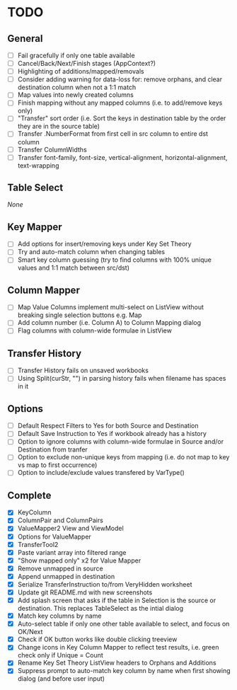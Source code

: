 # TODO

## General

- [ ] Fail gracefully if only one table available
- [ ] Cancel/Back/Next/Finish stages (AppContext?)
- [ ] Highlighting of additions/mapped/removals
- [ ] Consider adding warning for data-loss for: remove orphans, and clear destination column when not a 1:1 match
- [ ] Map values into newly created columns
- [ ] Finish mapping without any mapped columns (i.e. to add/remove keys only)
- [ ] "Transfer" sort order (i.e. Sort the keys in destination table by the order they are in the source table)
- [ ] Transfer .NumberFormat from first cell in src column to entire dst column
- [ ] Transfer ColumnWidths
- [ ] Transfer font-family, font-size, vertical-alignment, horizontal-alignment, text-wrapping
## Table Select
*None*
## Key Mapper
- [ ] Add options for insert/removing keys under Key Set Theory
- [ ] Try and auto-match column when changing tables
- [ ] Smart key column guessing (try to find columns with 100% unique values and 1:1 match between src/dst)
## Column Mapper
- [ ] Map Value Columns implement multi-select on ListView without breaking single selection buttons e.g. Map
- [ ] Add column number (i.e. Column A) to Column Mapping dialog
- [ ] Flag columns with column-wide formulae in ListView
## Transfer History
- [ ] Transfer History fails on unsaved workbooks
- [ ] Using Split(curStr, "") in parsing history fails when filename has spaces in it
## Options
- [ ] Default Respect Filters to Yes for both Source and Destination
- [ ] Default Save Instruction to Yes if workbook already has a history
- [ ] Option to ignore columns with column-wide formulae in Source and/or Destination from tranfer
- [ ] Option to exclude non-unique keys from mapping (i.e. do not map to key vs map to first occurrence)
- [ ] Option to include/exclude values transfered by VarType()
## Complete
- [x] KeyColumn
- [x] ColumnPair and ColumnPairs
- [x] ValueMapper2 View and ViewModel
- [x] Options for ValueMapper
- [x] TransferTool2
- [x] Paste variant array into filtered range 
- [x] "Show mapped only" x2 for Value Mapper
- [x] Remove unmapped in source
- [x] Append unmapped in destination
- [x] Serialize TransferInstruction to/from VeryHidden worksheet
- [x] Update git README.md with new screenshots
- [x] Add splash screen that asks if the table in Selection is the source or destination. This replaces TableSelect as the intial dialog
- [x] Match key columns by name
- [x] Auto-select table if only one other table available to select, and focus on OK/Next
- [x] Check if OK button works like double clicking treeview
- [x] Change icons in Key Column Mapper to reflect test results, i.e. green check only if Unique = Count
- [x] Rename Key Set Theory ListView headers to Orphans and Additions
- [x] Suppress prompt to auto-match key column by name when first showing dialog (and before user input)